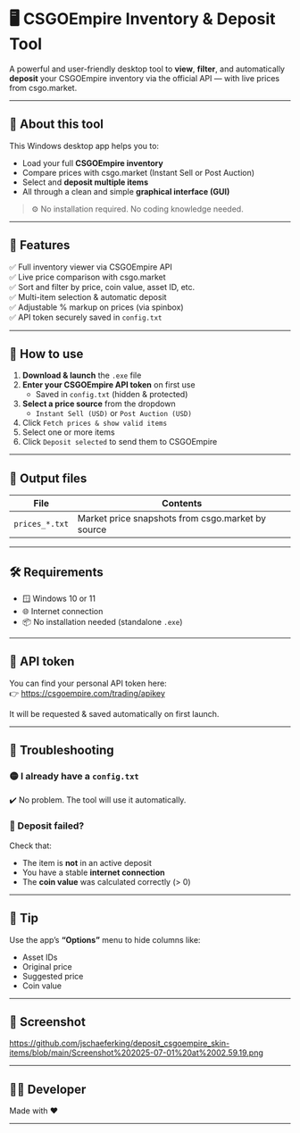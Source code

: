# 🖥️ CSGOEmpire Inventory & Deposit Tool

A powerful and user-friendly desktop tool to **view**, **filter**, and automatically **deposit** your CSGOEmpire inventory via the official API — with live prices from csgo.market.

---

## 🧾 About this tool

This Windows desktop app helps you to:
- Load your full **CSGOEmpire inventory**
- Compare prices with csgo.market (Instant Sell or Post Auction)
- Select and **deposit multiple items**
- All through a clean and simple **graphical interface (GUI)**

> ⚙️ No installation required. No coding knowledge needed.

---

## 🔧 Features

✅ Full inventory viewer via CSGOEmpire API  
✅ Live price comparison with csgo.market  
✅ Sort and filter by price, coin value, asset ID, etc.  
✅ Multi-item selection & automatic deposit  
✅ Adjustable % markup on prices (via spinbox)  
✅ API token securely saved in `config.txt`  

---

## 🚀 How to use

1. **Download & launch** the `.exe` file  
2. **Enter your CSGOEmpire API token** on first use  
   - Saved in `config.txt` (hidden & protected)  
3. **Select a price source** from the dropdown  
   - `Instant Sell (USD)` or `Post Auction (USD)`  
4. Click `Fetch prices & show valid items`  
5. Select one or more items  
6. Click `Deposit selected` to send them to CSGOEmpire

---

## 📁 Output files

| File            | Contents                                        |
|-----------------|------------------------------------------------|
| `prices_*.txt`  | Market price snapshots from csgo.market by source |

---

## 🛠 Requirements

- 🪟 Windows 10 or 11  
- 🌐 Internet connection  
- 📦 No installation needed (standalone `.exe`)

---

## 🔐 API token

You can find your personal API token here:  
👉 https://csgoempire.com/trading/apikey

It will be requested & saved automatically on first launch.

---

## 🧪 Troubleshooting

### 🟡 I already have a `config.txt`  
✔️ No problem. The tool will use it automatically.

### 🔴 Deposit failed?

Check that:
- The item is **not** in an active deposit  
- You have a stable **internet connection**  
- The **coin value** was calculated correctly (> 0)

---

## 🧊 Tip

Use the app’s **“Options”** menu to hide columns like:
- Asset IDs  
- Original price  
- Suggested price  
- Coin value  

---

## 📸 Screenshot

https://github.com/jschaeferking/deposit_csgoempire_skin-items/blob/main/Screenshot%202025-07-01%20at%2002.59.19.png

---

## 🧑‍💻 Developer

Made with ❤️

---
